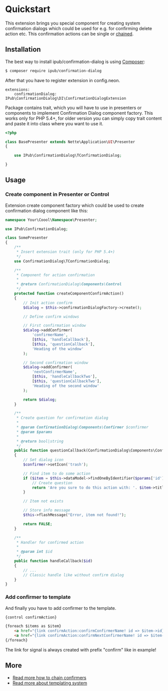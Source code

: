 # Quickstart

This extension brings you special component for creating system confirmation dialogs which could be used for e.g. for confirming delete action etc. This confirmation actions can be single or [chained](https://github.com/iPublikuj/confirmation-dialog/blob/master/docs/en/chaining.md).

## Installation

The best way to install ipub/confirmation-dialog is using [Composer](http://getcomposer.org/):

```sh
$ composer require ipub/confirmation-dialog
```

After that you have to register extension in config.neon.

```neon
extensions:
    confirmationDialog: IPub\ConfirmationDialog\DI\ConfirmationDialogExtension
```

Package contains trait, which you will have to use in presenters or components to implement Confirmation Dialog component factory. This works only for PHP 5.4+, for older version you can simply copy trait content and paste it into class where you want to use it.

```php
<?php

class BasePresenter extends Nette\Application\UI\Presenter
{

    use IPub\ConfirmationDialog\TConfirmationDialog;

}
```

## Usage

### Create component in Presenter or Control

Extension create component factory which could be used to create confirmation dialog component like this:

```php
namespace Your\Coool\Namespace\Presenter;

use IPub\ConfirmationDialog;

class SomePresenter
{
    /**
     * Insert extension trait (only for PHP 5.4+)
     */
    use ConfirmationDialog\TConfirmationDialog;

    /**
     * Component for action confirmation
     *
     * @return ConfirmationDialog\Components\Control
     */
    protected function createComponentConfirmAction()
    {
        // Init action confirm
        $dialog = $this->confirmationDialogFactory->create();

        // Define confirm windows

        // First confirmation window
        $dialog->addConfirmer(
            'confirmerName',
            [$this, 'handleCallback'],
            [$this, 'questionCallback'],
            'Heading of the window'
        );

        // Second confirmation window
        $dialog->addConfirmer(
            'nextConfirmerName',
            [$this, 'handleCallbackTwo'],
            [$this, 'questionCallbackTwo'],
            'Heading of the second window'
        );

        return $dialog;
    }

    /**
     * Create question for confirmation dialog
     *
     * @param ConfirmationDialog\Components\Confirmer $confirmer
     * @param $params
     *
     * @return bool|string
     */
    public function questionCallback(ConfirmationDialog\Components\Confirmer $confirmer, $params)
    {
        // Set dialog icon
        $confirmer->setIcon('trash');

        // Find item to do some action
        if ($item = $this->dataModel->findOneByIdentifier($params['id'])) {
            // Create question
            return 'Are you sure to do this action with: '. $item->title;
        }

        // Item not exists

        // Store info message
        $this->flashMessage("Error, item not found!");

        return FALSE;
    }

    /**
     * Handler for confirmed action
     *
     * @param int $id
     */
    public function handleCallback($id)
    {
        // ...
        // Classic handle like without confirm dialog
    }
}
```

### Add confirmer to template

And finally you have to add confirmer to the template.

```html
{control confirmAction}

{foreach $items as $item}
    <a href="{link confirmAction:confirmConfirmerName! id => $item->id}">Do something with item {$item->title}</a>
    <a href="{link confirmAction:confirmNextConfirmerName! id => $item->id}">Do something else with item {$item->title}</a>
{/foreach}
```

The link for signal is always created with prefix "confirm" like in example!

## More

- [Read more how to chain confirmers](https://github.com/iPublikuj/confirmation-dialog/blob/master/docs/en/chaining.md)
- [Read more about templating system](https://github.com/iPublikuj/confirmation-dialog/blob/master/docs/en/templating.md)
